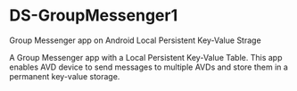# DS-GroupMessenger1
Group Messenger app on Android  Local Persistent Key-Value Strage

A Group Messenger app with a Local Persistent Key-Value Table. This app enables AVD device to send messages to multiple AVDs and store them in a permanent key-value storage.
